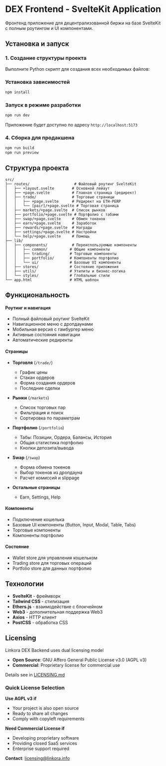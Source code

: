 # DEX Frontend - SvelteKit Application

Фронтенд приложение для децентрализованной биржи на базе SvelteKit с полным роутингом и UI компонентами.

## Установка и запуск

### 1. Создание структуры проекта

Выполните Python скрипт для создания всех необходимых файлов:



### Установка зависимостей

```bash
npm install
```

### Запуск в режиме разработки

```bash
npm run dev
```

Приложение будет доступно по адресу `http://localhost:5173`

### 4. Сборка для продакшена

```bash
npm run build
npm run preview
```

## Структура проекта

```
src/
├── routes/                    # Файловый роутинг SvelteKit
│   ├── +layout.svelte        # Основной лейаут
│   ├── +page.svelte          # Главная страница (редирект)
│   ├── trade/                # Торговые страницы
│   │   ├── +page.svelte      # Редирект на ETH-PERP
│   │   └── [pair]/+page.svelte # Торговая страница
│   ├── markets/+page.svelte  # Список рынков
│   ├── portfolio/+page.svelte # Портфолио с табами
│   ├── swap/+page.svelte     # Обмен токенов
│   ├── earn/+page.svelte     # Заработок
│   ├── rewards/+page.svelte  # Награды
│   ├── settings/+page.svelte # Настройки
│   └── help/+page.svelte     # Помощь
├── lib/
│   ├── components/           # Переиспользуемые компоненты
│   │   ├── common/          # Общие компоненты
│   │   ├── trading/         # Торговые компоненты
│   │   ├── portfolio/       # Компоненты портфолио
│   │   └── ui/              # Базовые UI компоненты
│   ├── stores/              # Состояние приложения
│   ├── utils/               # Утилиты и бизнес-логика
│   └── styles/              # Глобальные стили
└── app.html                 # HTML шаблон
```

## Функциональность


#### Роутинг и навигация
- Полный файловый роутинг SvelteKit
- Навигационное меню с дропдаунами
- Мобильная версия с гамбургер меню
- Активные состояния навигации
- Автоматические редиректы

#### Страницы
- **Торговля** (`/trade/`)
  - График цены
  - Стакан ордеров
  - Форма создания ордеров
  - Последние сделки
  
- **Рынки** (`/markets`)
  - Список торговых пар
  - Фильтрация и поиск
  - Сортировка по параметрам

- **Портфолио** (`/portfolio`)
  - Табы: Позиции, Ордера, Балансы, История
  - Общая статистика портфолио
  - Кнопки депозита/вывода

- **Swap** (`/swap`)
  - Форма обмена токенов
  - Выбор токенов из дропдауна
  - Расчет комиссий и slippage

- **Остальные страницы**
  - Earn, Settings, Help

#### Компоненты
- Подключение кошелька
- Базовые UI компоненты (Button, Input, Modal, Table, Tabs)
- Торговые компоненты
- Компоненты портфолио

#### Состояние
- Wallet store для управления кошельком
- Trading store для торговых операций
- Portfolio store для данных портфолио


## Технологии

- **SvelteKit** - фреймворк
- **Tailwind CSS** - стилизация
- **Ethers.js** - взаимодействие с блокчейном
- **Web3** - дополнительная поддержка Web3
- **Axios** - HTTP клиент
- **PostCSS** - обработка CSS



## Licensing

Linkora DEX Backend uses dual licensing model

- **Open Source**: GNU Affero General Public License v3.0 (AGPL v3)
- **Commercial**: Proprietary license for commercial use

Details see in [LICENSING.md](./LICENSING.md)

### Quick License Selection

**Use AGPL v3 if**
- Your project is also open source
- Ready to share all changes
- Comply with copyleft requirements

**Need Commercial License if**
- Developing proprietary software
- Providing closed SaaS services
- Enterprise support required

**Contact**: licensing@linkora.info
